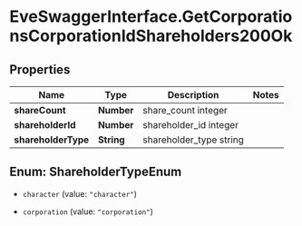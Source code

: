# EveSwaggerInterface.GetCorporationsCorporationIdShareholders200Ok

## Properties
Name | Type | Description | Notes
------------ | ------------- | ------------- | -------------
**shareCount** | **Number** | share_count integer | 
**shareholderId** | **Number** | shareholder_id integer | 
**shareholderType** | **String** | shareholder_type string | 


<a name="ShareholderTypeEnum"></a>
## Enum: ShareholderTypeEnum


* `character` (value: `"character"`)

* `corporation` (value: `"corporation"`)




